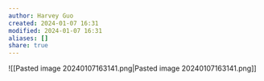 ```yaml
---
author: Harvey Guo
created: 2024-01-07 16:31
modified: 2024-01-07 16:31
aliases: []
share: true
---
```

![[Pasted image 20240107163141.png|Pasted image 20240107163141.png]]
